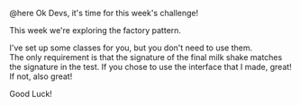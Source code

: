 @here Ok Devs, it's time for this week's challenge!  

This week we're exploring the factory pattern. 
 
I've set up some classes for you, but you don't need to use them.  
The only requirement is that the signature of the final milk shake 
matches the signature in the test.  If you chose to use the interface
that I made, great!  If not, also great!

Good Luck!